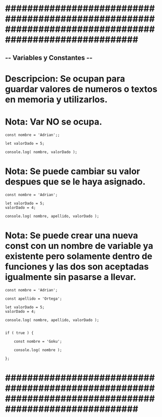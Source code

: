 # ######################################################################################################### #


## -- Variables y Constantes -- ##


# Descripcion: Se ocupan para guardar valores de numeros o textos en memoria y utilizarlos.


# Nota: Var NO se ocupa.


    const nombre = 'Adrian';;

    let valorDado = 5;

    console.log( nombre, valorDado );


# Nota: Se puede cambiar su valor despues que se le haya asignado.


    const nombre = 'Adrian';

    let valorDado = 5;
    valorDado = 4;

    console.log( nombre, apellido, valorDado );


# Nota: Se puede crear una nueva const con un nombre de variable ya existente pero solamente dentro de funciones y las dos son aceptadas igualmente sin pasarse a llevar. 


    const nombre = 'Adrian';

    const apellido = 'Ortega';

    let valorDado = 5;
    valorDado = 4;

    console.log( nombre, apellido, valorDado );


    if ( true ) {

        const nombre = 'Goku';

        console.log( nombre );

    };


# ######################################################################################################### #
